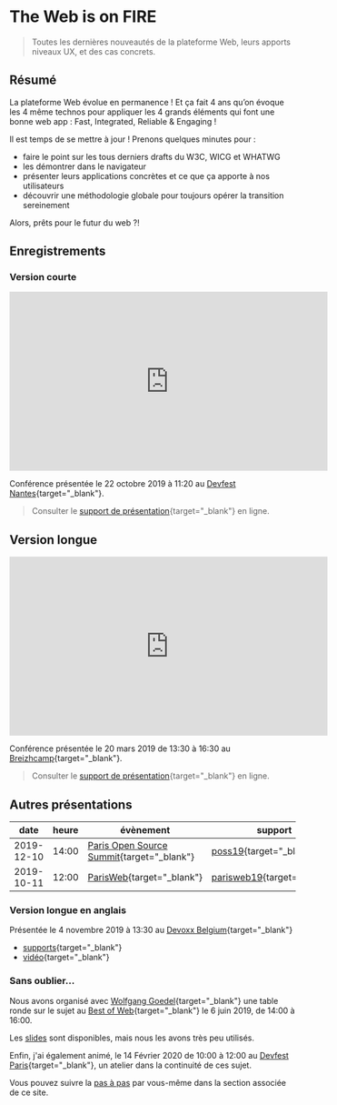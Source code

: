 # The Web is on FIRE

> Toutes les dernières nouveautés de la plateforme Web, leurs apports niveaux UX, et des cas concrets.

## Résumé

La plateforme Web évolue en permanence ! Et ça fait 4 ans qu’on évoque les 4 même technos pour appliquer les 4 grands éléments qui font une bonne web app : Fast, Integrated, Reliable & Engaging !

Il est temps de se mettre à jour ! Prenons quelques minutes pour :

- faire le point sur les tous derniers drafts du W3C, WICG et WHATWG
- les démontrer dans le navigateur
- présenter leurs applications concrètes et ce que ça apporte à nos utilisateurs
- découvrir une méthodologie globale pour toujours opérer la transition sereinement

Alors, prêts pour le futur du web ?!

## Enregistrements

### Version courte

<div class="video-16x9">
<iframe width="560" height="315" src="https://www.youtube-nocookie.com/embed/_byWU9V4fXw" frameborder="0" allow="accelerometer; autoplay; encrypted-media; gyroscope; picture-in-picture" allowfullscreen title="Vidéo Youtube : The Web is on FIRE, présenté par Noël Macé au DevFest Nantes (2019)"></iframe>
</div>

Conférence présentée le 22 octobre 2019 à 11:20 au [Devfest Nantes](https://devfest2019.gdgnantes.com/sessions/the_web_is_on__f_i_r_e________conference_/){target="\_blank"}.

> Consulter le [support de présentation](/slides/wof/devfestnantes19/index.html){target="\_blank"} en ligne.

## Version longue

<div class="video-16x9">
<iframe width="560" height="315" src="https://www.youtube-nocookie.com/embed/OQ-dr-7pLaA" frameborder="0" allow="accelerometer; autoplay; encrypted-media; gyroscope; picture-in-picture" allowfullscreen title="Vidéo Youtube : The Web is still on FIRE, présenté par Noël Macé au Breizhcamp (2019)"></iframe>
</div>

Conférence présentée le 20 mars 2019 de 13:30 à 16:30 au [Breizhcamp](https://2019.breizhcamp.org/conference/programme/){target="\_blank"}.

> Consulter le [support de présentation](/slides/wof1/breizhcamp-2019.html){target="\_blank"} en ligne.

## Autres présentations

<!-- prettier-ignore -->
| date  | heure | évènement | support | vidéo |
| ----- | ----- | --------- | -------- | ----- |
| 2019-12-10 | 14:00 | [Paris Open Source Summit](https://2019.opensourcesummit.paris/){target="\_blank"} | [poss19](/slides/wof/poss19/index.html){target="\_blank"}
| 2019-10-11 | 12:00 | [ParisWeb](https://www.paris-web.fr/2019/conferences/the-web-is-on-fire.php){target="\_blank"} | [parisweb19](/slides/wof/parisweb19/index.html){target="\_blank"} | [vimeo](https://vimeo.com/380989996){target="\_blank"} |

### Version longue en anglais

Présentée le 4 novembre 2019 à 13:30 au [Devoxx Belgium](https://devoxx.be/speaker-details/?id=50822){target="\_blank"}

- [supports](/slides/wof/devoxxbe19/index.html){target="\_blank"}
- [vidéo](https://youtu.be/lfubOlz3JLI){target="\_blank"}

### Sans oublier...

Nous avons organisé avec [Wolfgang Goedel](https://twitter.com/wgoedel){target="\_blank"} une table ronde sur le sujet au [Best of Web](https://www.bestofweb.paris/2019/){target="\_blank"} le 6 juin 2019, de 14:00 à 16:00.

Les <a href="/slides/wof1/BoW-workshop-2019.html" target="_blank">slides</a> sont disponibles, mais nous les avons très peu utilisés.

Enfin, j'ai également animé, le 14 Février 2020 de 10:00 à 12:00 au [Devfest Paris](https://devfest.gdgparis.com/sessions/the_web_is_still_on_f_i_r_e_workshop_/){target="\_blank"}, un atelier dans la continuité de ces sujet.

Vous pouvez suivre la [pas à pas](/codelabs/modern-data-driven) par vous-même dans la section associée de ce site.
